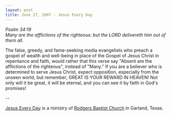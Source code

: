 ```yaml
---
layout: post
title: June 27, 2007 - Jesus Every Day
---
```


_Psalm 34:19  
Many are the afflictions of the righteous: but the LORD delivereth
him out of them all._

The false, greedy, and fame-seeking media evangelists who preach a
gospel of wealth and well-being in place of the Gospel of Jesus
Christ in repentance and faith, would rather that this verse say
"Absent are the afflictions of the righteous", instead of "Many." If
you are a believer who is determined to serve Jesus Christ, expect
opposition, especially from the unseen world, but remember, GREAT IS
YOUR REWARD IN HEAVEN! Not only will it be great, it will be eternal,
and you can see it by faith in God's promises!

 --

<a href=http://jesuseveryday.net>Jesus Every Day</a> is a ministry of <a href=http://rodgersbaptist.net>Rodgers Baptist Church</a> in Garland, Texas.
